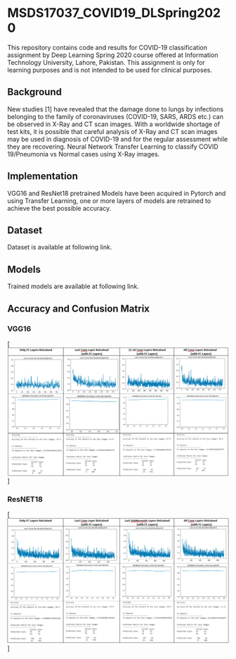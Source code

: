# MSDS17037_COVID19_DLSpring2020

This repository contains code and results for COVID-19 classification assignment by Deep Learning Spring 2020 course offered at Information Technology University, Lahore, Pakistan. This assignment is only for learning purposes and is not intended to be used for clinical purposes.

## Background
New studies [1] have revealed that the damage done to lungs by infections belonging to the family of coronaviruses (COVID-19, SARS, ARDS etc.) can be observed in X-Ray and CT scan images. 
With a worldwide shortage of test kits, it is possible that careful analysis of X-Ray and CT scan images may be used in diagnosis of COVID-19 and for the regular assessment while they are recovering.
Neural Network Transfer Learning to classify COVID 19/Pneumonia vs Normal cases using X-Ray images.

## Implementation
VGG16 and ResNet18 pretrained Models have been acquired in Pytorch and using Transfer Learning, one or more layers of models are retrained to achieve the best possible accuracy.

## Dataset
Dataset is available at following link.

## Models
Trained models are available at following link.

## Accuracy and Confusion Matrix
### VGG16
[![](https://github.com/mmsufian1982/MSDS17037_COVID19_DLSpring2020/blob/master/images/VGG16.jpg)]

### ResNET18
[![](https://github.com/mmsufian1982/MSDS17037_COVID19_DLSpring2020/blob/master/images/ResNet18.jpg)]
